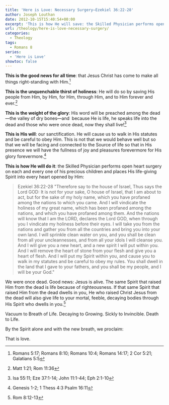 ```yaml
---
title: 'Here is Love: Necessary Surgery—Ezekiel 36:22-28'
author: Joseph Louthan
date: 2012-10-15T15:40:54+00:00
excerpt: 'This is how He will save: the Skilled Physician performs open heart surgery on each and every one of his precious children and places His life-giving Spirit into every heart opened by Him.'
url: /theology/here-is-love-necessary-surgery/
categories:
  - Theology
tags:
  - Romans 8
series:
  - 'Here is Love'
showtoc: false
---
```

**This is the good news for all time**: that Jesus Christ has come to make all things right-standing with Him.[^1]

[^1]:Romans 5:17; Romans 8:10; Romans 10:4; Romans 14:17; 2 Cor 5:21; Galatians 5:5

**This is the unquenchable thirst of holiness**: He will do so by saving His people from Him, by Him, for Him, through Him, and to Him forever and ever.[^2]

[^2]:Matt 1:21; Rom 11:36

**This is the weight of the glory**: His word will be preached among the dead—the valley of dry bones—and  because He is life, he speaks life into the dead and those who were once dead, now they shall live![^3]

[^3]:Isa 55:11; Eze 37:1-14; John 11:1-44; Eph 2:1-10

**This is His will**: our sanctification. He will cause us to walk in His statutes and be careful to obey Him. This is not that we would behave well but so that we will be facing and connected to the Source of life so that in His presence we will have the fullness of joy and pleasures forevermore for His glory forevermore.[^4]

[^4]:Genesis 1-2; 1 Thess 4:3 Psalm 16:11

**This is how He will do it**: the Skilled Physician performs open heart surgery on each and every one of his precious children and places His life-giving Spirit into every heart opened by Him:

> Ezekiel 36:22-28 "Therefore say to the house of Israel, Thus says the Lord GOD: It is not for your sake, O house of Israel, that I am about to act, but for the sake of my holy name, which you have profaned among the nations to which you came. And I will vindicate the holiness of my great name, which has been profaned among the nations, and which you have profaned among them. And the nations will know that I am the LORD, declares the Lord GOD, when through you I vindicate my holiness before their eyes. I will take you from the nations and gather you from all the countries and bring you into your own land. I will sprinkle clean water on you, and you shall be clean from all your uncleannesses, and from all your idols I will cleanse you. And I will give you a new heart, and a new spirit I will put within you. And I will remove the heart of stone from your flesh and give you a heart of flesh. And I will put my Spirit within you, and cause you to walk in my statutes and be careful to obey my rules. You shall dwell in the land that I gave to your fathers, and you shall be my people, and I will be your God."

We were once dead. Good news: Jesus is alive. The same Spirit that raised Him from the dead is life because of righteousness. If that same Spirit that raised Him from the dead dwells in you, He who raised Christ Jesus from the dead will also give life to your mortal, feeble, decaying bodies through His Spirit who dwells in you.[^5]

[^5]:Rom 8:12-13

Vacuum to Breath of Life. Decaying to Growing. Sickly to Invincible. Death to Life.

By the Spirit alone and with the new breath, we proclaim:

That is love.
